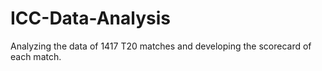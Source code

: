 # ICC-Data-Analysis
Analyzing the data  of 1417 T20 matches and developing the scorecard of each match.
